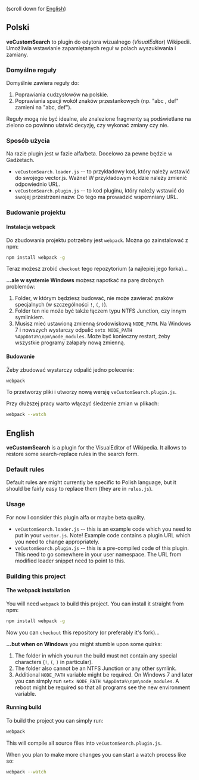(scroll down for [English](#english)) 

Polski
------

**veCustomSearch** to plugin do edytora wizualnego (*VisualEditor*) Wikipedii. Umożliwia wstawianie zapamiętanych reguł w polach wyszukiwania i zamiany.

### Domyślne reguły ###

Domyślnie zawiera reguły do:
1. Poprawiania cudzysłowów na polskie.
2. Poprawiania spacji wokół znaków przestankowych (np. "abc , def" zamieni na "abc, def").

Reguły mogą nie być idealne, ale znalezione fragmenty są podświetlane na zielono co powinno ułatwić decyzję, czy wykonać zmiany czy nie.

### Sposób użycia ###

Na razie plugin jest w fazie alfa/beta. Docelowo za pewne będzie w Gadżetach.

* `veCustomSearch.loader.js` -- to przykładowy kod, który należy wstawić do swojego vector.js. Ważne! W przykładowym kodzie należy zmienić odpowiednio URL.
* `veCustomSearch.plugin.js` -- to kod pluginu, który należy wstawić do swojej przestrzeni nazw. Do tego ma prowadzić wspomniany URL.

### Budowanie projektu ###

#### Instalacja webpack ####

Do zbudowania projektu potrzebny jest `webpack`. Można go zainstalować z npm:
```bash
npm install webpack -g
```

Teraz możesz zrobić `checkout` tego repozytorium (a najlepiej jego forka)... 

**...ale w systemie Windows** możesz napotkać na parę drobnych problemów:

1. Folder, w którym będziesz budować, nie może zawierać znaków specjalnych (w szczególności `!`, `(`, `)`).
2. Folder ten nie może być także łączem typu NTFS Junction, czy innym symlinkiem.
3. Musisz mieć ustawioną zmienną środowiskową `NODE_PATH`. Na Windows 7 i nowszych wystarczy odpalić `setx NODE_PATH %AppData%\npm\node_modules`. Może być konieczny restart, żeby wszystkie programy załapały nową zmienną.

#### Budowanie ####

Żeby zbudować wystarczy odpalić jedno polecenie:
```bash
webpack
```
To przetworzy pliki i utworzy nową wersję `veCustomSearch.plugin.js`.

Przy dłuższej pracy warto włączyć śledzenie zmian w plikach:
```bash
webpack --watch
```

English
-------

**veCustomSearch** is a plugin for the VisualEditor of Wikipedia. It allows to restore some search-replace rules in the search form.

### Default rules ###

Default rules are might currently be specific to Polish language, but it should be fairly easy to replace them (they are in `rules.js`).  

### Usage ###

For now I consider this plugin alfa or maybe beta quality.

* `veCustomSearch.loader.js` -- this is an example code which you need to put in your `vector.js`. Note! Example code contains a plugin URL which you need to change appropriately.
* `veCustomSearch.plugin.js` -- this is a pre-compiled code of this plugin. This need to go somewhere in your user namespace. The URL from modified loader snippet need to point to this. 

### Building this project ###

#### The webpack installation ####

You will need `webpack` to build this project. You can install it straight from npm:
```bash
npm install webpack -g
```

Now you can `checkout` this repository (or preferably it's fork)... 

**...but when on Windows** you might stumble upon some quirks:

1. The folder in which you run the build must not contain any special characters (`!`, `(`, `)` in particular).
2. The folder also cannot be an NTFS Junction or any other symlink.
3. Additional `NODE_PATH` variable might be required. On Windows 7 and later you can simply run `setx NODE_PATH %AppData%\npm\node_modules`. A reboot might be required so that all programs see the new environment variable.

#### Running build ####

To build the project you can simply run:
```bash
webpack
```
This will compile all source files into `veCustomSearch.plugin.js`.

When you plan to make more changes you can start a watch process like so:
```bash
webpack --watch
```
